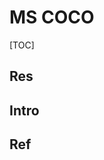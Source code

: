 # MS COCO

[TOC]



## Res


## Intro


## Ref
[👍 COCO JSON Format for Object Detection]: https://haobin-tan.netlify.app/ai/computer-vision/object-detection/coco-dataset-format/


